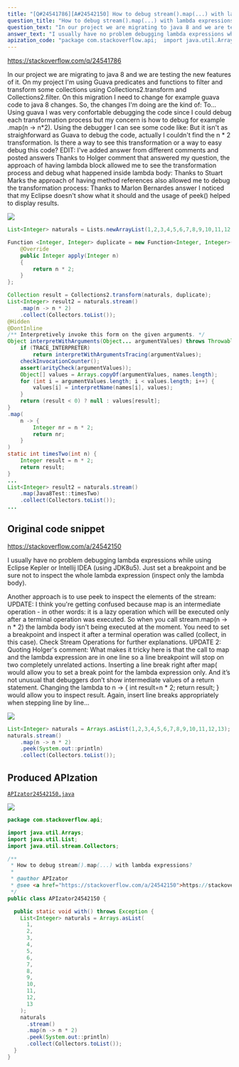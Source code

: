 ```yaml
---
title: "[Q#24541786][A#24542150] How to debug stream().map(...) with lambda expressions?"
question_title: "How to debug stream().map(...) with lambda expressions?"
question_text: "In our project we are migrating to java 8 and we are testing the new features of it. On my project I'm using Guava predicates and functions to filter and transform some collections using Collections2.transform and Collections2.filter. On this migration I need to change for example guava code to java 8 changes. So, the changes I'm doing are the kind of: To... Using guava I was very confortable debugging the code since I could debug each transformation process but my concern is how to debug for example .map(n -> n*2). Using the debugger I can see some code like: But it isn't as straighforward as Guava to debug the code, actually I couldn't find the n * 2 transformation. Is there a way to see this transformation or a way to easy debug this code? EDIT: I've added answer from different comments and posted answers Thanks to Holger comment that answered my question, the approach of having lambda block allowed me to see the transformation process and debug what happened inside lambda body: Thanks to Stuart Marks the approach of having method references also allowed me to debug the transformation process: Thanks to Marlon Bernardes answer I noticed that my Eclipse doesn't show what it should and the usage of peek() helped to display results."
answer_text: "I usually have no problem debugging lambda expressions while using Eclipse Kepler or Intellij IDEA (using JDK8u5). Just set a breakpoint and be sure not to inspect the whole lambda expression (inspect only the lambda body).  Another approach is to use peek to inspect the elements of the stream: UPDATE: I think you're getting confused because map is an intermediate operation - in other words: it is a lazy operation which will be executed only after a terminal operation was executed. So when you call stream.map(n -> n * 2) the lambda body isn't being executed at the moment. You need to set a breakpoint and inspect it after a terminal operation was called (collect, in this case). Check Stream Operations for further explanations. UPDATE 2: Quoting Holger's comment: What makes it tricky here is that the call to map and the lambda   expression are in one line so a line breakpoint will stop on two   completely unrelated actions. Inserting a line break right after map(   would allow you to set a break point for the lambda expression only.   And it’s not unusual that debuggers don’t show intermediate values of   a return statement. Changing the lambda to n -> { int result=n * 2; return result; }   would allow you to inspect result. Again, insert line   breaks appropriately when stepping line by line…"
apization_code: "package com.stackoverflow.api;  import java.util.Arrays; import java.util.List; import java.util.stream.Collectors;  /**  * How to debug stream().map(...) with lambda expressions?  *  * @author APIzator  * @see <a href=\"https://stackoverflow.com/a/24542150\">https://stackoverflow.com/a/24542150</a>  */ public class APIzator24542150 {    public static void with() throws Exception {     List<Integer> naturals = Arrays.asList(       1,       2,       3,       4,       5,       6,       7,       8,       9,       10,       11,       12,       13     );     naturals       .stream()       .map(n -> n * 2)       .peek(System.out::println)       .collect(Collectors.toList());   } }"
---
```


https://stackoverflow.com/q/24541786

In our project we are migrating to java 8 and we are testing the new features of it.
On my project I&#x27;m using Guava predicates and functions to filter and transform some collections using Collections2.transform and Collections2.filter.
On this migration I need to change for example guava code to java 8 changes. So, the changes I&#x27;m doing are the kind of:
To...
Using guava I was very confortable debugging the code since I could debug each transformation process but my concern is how to debug for example .map(n -&gt; n*2).
Using the debugger I can see some code like:
But it isn&#x27;t as straighforward as Guava to debug the code, actually I couldn&#x27;t find the n * 2 transformation.
Is there a way to see this transformation or a way to easy debug this code?
EDIT: I&#x27;ve added answer from different comments and posted answers
Thanks to Holger comment that answered my question, the approach of having lambda block allowed me to see the transformation process and debug what happened inside lambda body:
Thanks to Stuart Marks the approach of having method references also allowed me to debug the transformation process:
Thanks to Marlon Bernardes answer I noticed that my Eclipse doesn&#x27;t show what it should and the usage of peek() helped to display results.


<div class="code-logo"><img src="/stackoverflow.png" /></div>

```java
List<Integer> naturals = Lists.newArrayList(1,2,3,4,5,6,7,8,9,10,11,12,13);

Function <Integer, Integer> duplicate = new Function<Integer, Integer>(){
    @Override
    public Integer apply(Integer n)
    {
        return n * 2;
    }
};

Collection result = Collections2.transform(naturals, duplicate);
List<Integer> result2 = naturals.stream()
    .map(n -> n * 2)
    .collect(Collectors.toList());
@Hidden
@DontInline
/** Interpretively invoke this form on the given arguments. */
Object interpretWithArguments(Object... argumentValues) throws Throwable {
    if (TRACE_INTERPRETER)
        return interpretWithArgumentsTracing(argumentValues);
    checkInvocationCounter();
    assert(arityCheck(argumentValues));
    Object[] values = Arrays.copyOf(argumentValues, names.length);
    for (int i = argumentValues.length; i < values.length; i++) {
        values[i] = interpretName(names[i], values);
    }
    return (result < 0) ? null : values[result];
}
.map(
    n -> {
        Integer nr = n * 2;
        return nr;
    }
)
static int timesTwo(int n) {
    Integer result = n * 2;
    return result;
}
...
List<Integer> result2 = naturals.stream()
    .map(Java8Test::timesTwo)
    .collect(Collectors.toList());
...
```


## Original code snippet

https://stackoverflow.com/a/24542150

I usually have no problem debugging lambda expressions while using Eclipse Kepler or Intellij IDEA (using JDK8u5). Just set a breakpoint and be sure not to inspect the whole lambda expression (inspect only the lambda body).

Another approach is to use peek to inspect the elements of the stream:
UPDATE:
I think you&#x27;re getting confused because map is an intermediate operation - in other words: it is a lazy operation which will be executed only after a terminal operation was executed. So when you call stream.map(n -&gt; n * 2) the lambda body isn&#x27;t being executed at the moment. You need to set a breakpoint and inspect it after a terminal operation was called (collect, in this case).
Check Stream Operations for further explanations.
UPDATE 2:
Quoting Holger&#x27;s comment:
What makes it tricky here is that the call to map and the lambda
  expression are in one line so a line breakpoint will stop on two
  completely unrelated actions.
Inserting a line break right after map(
  would allow you to set a break point for the lambda expression only.
  And it’s not unusual that debuggers don’t show intermediate values of
  a return statement. Changing the lambda to n -&gt; { int result=n * 2; return result; }
  would allow you to inspect result. Again, insert line
  breaks appropriately when stepping line by line…

<div class="code-logo"><img src="/stackoverflow.png" /></div>

```java
List<Integer> naturals = Arrays.asList(1,2,3,4,5,6,7,8,9,10,11,12,13);
naturals.stream()
    .map(n -> n * 2)
    .peek(System.out::println)
    .collect(Collectors.toList());
```

## Produced APIzation

[`APIzator24542150.java`](https://github.com/pasqualesalza/apization-temp/raw/main/data/search/APIzator24542150.java)

<div class="code-logo"><img src="/apizator.png" /></div>

```java
package com.stackoverflow.api;

import java.util.Arrays;
import java.util.List;
import java.util.stream.Collectors;

/**
 * How to debug stream().map(...) with lambda expressions?
 *
 * @author APIzator
 * @see <a href="https://stackoverflow.com/a/24542150">https://stackoverflow.com/a/24542150</a>
 */
public class APIzator24542150 {

  public static void with() throws Exception {
    List<Integer> naturals = Arrays.asList(
      1,
      2,
      3,
      4,
      5,
      6,
      7,
      8,
      9,
      10,
      11,
      12,
      13
    );
    naturals
      .stream()
      .map(n -> n * 2)
      .peek(System.out::println)
      .collect(Collectors.toList());
  }
}

```